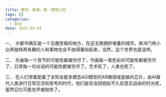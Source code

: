 ```yaml
---
title: 都市，智械，我：随想三则
tags: []
categories:
  - 杂记
date: 2023-04-24
---
```

一、
大都市确实是一个无趣至极的地方，在这无限拥挤堆叠的城市，再冷门再小众再独特再有趣的人和事物也会不由得庸俗起来。当然，这个世界也是这样。

二、
乐曲每一个音节的可能性都被穷尽了，作画每一笔色彩的可能性都被穷尽了，日常每一句对话的可能性都被穷尽了。艺术死了，人类也死了。

三、
在人们带着配备了全知全能多模态AGI模型的AR眼镜或是脑内芯片，由AI替代人类进行日常交流和思考的时代，他们是否会回想起不久前意志自由的时光呢，虽然记忆可能也早被抛弃了。


